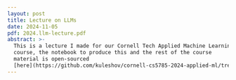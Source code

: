 ```yaml
---
layout: post
title: Lecture on LLMs
date: 2024-11-05
pdf: 2024.llm-lecture.pdf
abstract: >-
  This is a lecture I made for our Cornell Tech Applied Machine Learning
  course, the notebook to produce this and the rest of the course
  material is open-sourced
  [here](https://github.com/kuleshov/cornell-cs5785-2024-applied-ml/tree/main).
---
```

